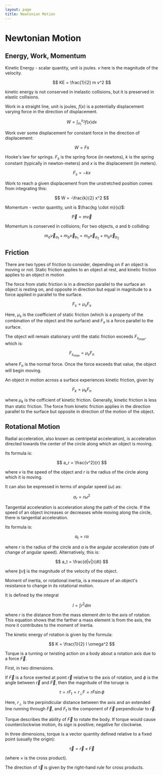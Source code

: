 ```yaml
---
layout: page
title: Newtonian Motion
---
```


# Newtonian Motion

## Energy, Work, Momentum

Kinetic Energy - scalar quantity, unit is joules. $v$ here is the magnitude of the velocity.

$$ KE = \frac{1}{2} m v^2 $$

kinetic energy is not conserved in inelastic collisions, but it is preserved in elastic collisions.


Work in a straight line, unit is joules, $f(x)$ is a potentially displacement varying force in the direction of displacement.

$$ W = \int_{x_1}^{x_2} f(x) dx $$


Work over some displacement for constant force in the direction of displacement:

$$ W = Fs $$

Hooke's law for springs. $F_s$ is the spring force (in newtons), $k$ is the spring constant (typically in newton-meters) and $x$ is the displacement (in meters).

$$ F_s = -kx $$

Work to reach a given displacement from the unstretched position comes from integrating this:

$$ W = -\frac{k}{2} x^2 $$

Momentum - vector quantity, unit is $\frac{kg \cdot m}{s}$:

$$ \vec{P} = m\vec{v} $$

Momentum is conserved in collisions; For two objects, $a$ and $b$ colliding:


$$ m_{a} \vec{v}_{a_1} + m_{b} \vec{v}_{b_1} = m_{a} \vec{v}_{a_2} + m_{b} \vec{v}_{b_2} $$

## Friction

There are two types of friction to consider, depending on if an object is moving or not. Static friction applies to an object at rest, and kinetic friction applies to an object in motion

The force from static friction is in a direction parallel to the surface an object is resting on, and opposite in direction but equal in magnitude to a force applied in parallel to the surface.

$$ F_s = \mu_s F_x $$

Here, $\mu_s$ is the coefficient of static friction (which is a property of the combination of the object and the surface) and $F_x$ is a force parallel to the surface.

The object will remain stationary until the static friction exceeds $F_{s_{max}}$, which is:

$$ F_{s_{max}} = \mu_s F_n $$

where $F_n$ is the normal force. Once the force exceeds that value, the object will begin moving.

An object in motion across a surface experiences kinetic friction, given by

$$ F_k = \mu_k F_n $$

where $\mu_k$ is the cofficient of kinetic friction. Generally, kinetic friction is less than static friction. The force from kinetic friction applies in the direction parallel to the surface but opposite in direction of the motion of the object.

## Rotational Motion

Radial acceleration, also known as centripetal acceleration), is acceleration directed towards the center of the circle along which an object is moving.

Its formula is:

$$ a_r = \frac{v^2}{r} $$

where $v$ is the speed of the object and $r$ is the radius of the circle along which it is moving.

It can also be expressed in terms of angular speed ($\omega$) as:

$$ a_r = r \omega^2 $$


Tangential acceleration is acceleration along the path of the circle. If the speed of an object increases or decreases while moving along the circle, there is tangential acceleration.

Its formula is:

$$ a_t = r \alpha $$

where $r$ is the radius of the circle and $\alpha$ is the angular acceleration (rate of change of angular speed). Alternatively, this is:


$$ a_t = \frac{d|v|}{dt} $$

where $\|v\|$ is the magnitude of the velocity of the object.

Moment of inertia, or rotational inertia, is a measure of an object's resistance to change in its rotational motion.

It is defined by the integral


$$ I = \int r^2 dm $$

where $r$ is the distance from the mass element $dm$ to the axis of rotation. This equation shows that the farther a mass element is from the axis, the more it contributes to the moment of inertia.

The kinetic energy of rotation is given by the formula:

$$ K = \frac{1}{2} I \omega^2 $$

Torque is a turning or twisting action on a body about a rotation axis due to a force $\vec{F}$.

First, in two dimensions.

If $\vec{F}$ is a force exerted at point $\vec{r}$ relative to the axis of rotation, and $\phi$ is the angle between $\vec{r}$ and $\vec{F}$, then the magnitude of the toruqe is

$$ \tau = r F_t = r_\bot F =  r F \sin{\phi} $$

Here, $r_\bot$ is the perpindicular distance between the axis and an extended line running through $\vec{F}$, and $F_t$ is the component of $\vec{F}$ perpendicular to $\vec{r}$.

Torque describes the ability of $\vec{F}$ to rotate the body. If torque would cause counterclockwise motion, its sign is positive; negative for clockwise.

In three dimensions, torque is a vector quantity defined relative to a fixed point (usually the origin):

$$ \vec{\tau} = \vec{r} \times \vec{F} $$

(where $\times$ is the cross product).

The direction of $\vec{\tau}$ is given by the right-hand rule for cross products.


